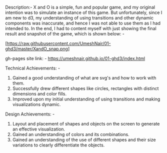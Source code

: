 Description:- 
X and O is a simple, fun and popular game, and my original intention was to simulate an instance of this game. But unfortunately, since I am new to d3, my understanding of using transitions and other dynamic components was inaccurate, and hence I was not able to use them as I had intended to. In the end, I had to content myself with just showing the final result and snapshot of the game, which is shown below: -

[https://raw.githubusercontent.com/UmeshNair/01-ghd3/master/XandO_snap.png]

gh-pages site link: -
https://umeshnair.github.io/01-ghd3/index.html

Technical Achievements: -
1. Gained a good understanding of what are svg's and how to work with them.
2. Successfully drew different shapes like circles, rectangles with distinct dimensions and color fills.
3. Improved upon my initial understanding of using transitions and making visualizations dynamic.

Design Achievements: -
1. Layout and placement of shapes and objects on the screen to generate an effective visualization.
2. Gained an understanding of colors and its combinations.
3. Gained an understanding of the use of different shapes and their size variations to clearly differentiate the objects.
